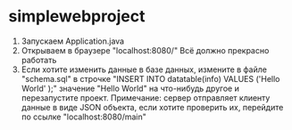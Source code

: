 # simplewebproject
1. Запускаем Application.java
2. Открываем в браузере "localhost:8080/"
   Всё должно прекрасно работать
3. Если хотите изменить данные в базе данных, измените в файле "schema.sql" в строчке 
"INSERT INTO datatable(info) VALUES ('Hello World' );"
значение "Hello World" на что-нибудь другое и перезапустите проект.
Примечание: сервер отправляет клиенту данные в виде JSON объекта, если хотите проверить их, перейдите по ссылке "localhost:8080/main"

